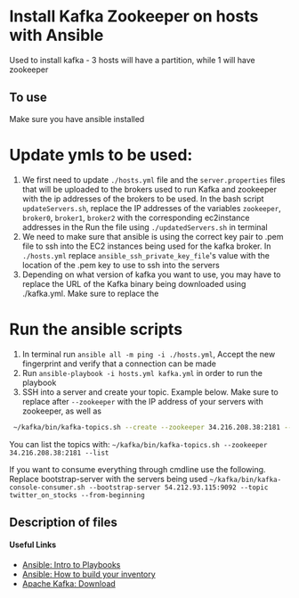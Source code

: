 # Install Kafka Zookeeper on hosts with Ansible

Used to install kafka  - 3 hosts will have a partition, while 1 will have zookeeper

## To use
Make sure you have ansible installed

# Update ymls to be used:
1. We first need to update `./hosts.yml` file and the `server.properties` files that will be uploaded to the brokers used to run Kafka and zookeeper with the ip addresses of the brokers to be used. In the bash script `updateServers.sh`, replace the IP addresses of the variables `zookeeper`, `broker0`, `broker1`, `broker2` with the corresponding ec2instance addresses in the  Run the file using `./updatedServers.sh` in terminal
2. We need to make sure that ansible is using the correct key pair to .pem file to ssh into the EC2 instances being used for the kafka broker. In `./hosts.yml` replace `ansible_ssh_private_key_file`'s value with the location of the .pem key to use to ssh into the servers
3. Depending on what version of kafka you want to use, you may have to replace the URL of the Kafka binary being downloaded using ./kafka.yml. Make sure to replace the 

# Run the ansible scripts
1. In terminal run `ansible all -m ping -i ./hosts.yml`, Accept the new fingerprint and verify that a connection can be made
2. Run `ansible-playbook -i hosts.yml kafka.yml` in order to run the playbook 
3. SSH into a server and create your topic. Example below. Make sure to replace after `--zookeeper` with the IP address of your servers with zookeeper, as well as 
```bash
 ~/kafka/bin/kafka-topics.sh --create --zookeeper 34.216.208.38:2181 --replication-factor 3 --partitions 1 --topic twitter_on_stocks
```

You can list the topics with: `~/kafka/bin/kafka-topics.sh --zookeeper 34.216.208.38:2181 --list`

If you want to consume everything through cmdline use the following. Replace bootstrap-server with the servers being used `~/kafka/bin/kafka-console-consumer.sh --bootstrap-server 54.212.93.115:9092 --topic twitter_on_stocks --from-beginning`


## Description of files


#### Useful Links
* [Ansible: Intro to Playbooks](https://docs.ansible.com/ansible/latest/user_guide/playbooks_intro.html#about-playbooks)
* [Ansible: How to build your inventory](https://docs.ansible.com/ansible/latest/user_guide/intro_inventory.html)
* [Apache Kafka: Download](https://kafka.apache.odownloads)